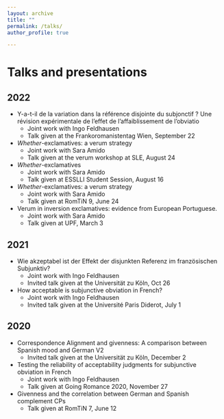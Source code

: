 ```yaml
---
layout: archive
title: ""
permalink: /talks/
author_profile: true

---
```


Talks and presentations
======

2022
----
- Y-a-t-il de la variation dans la référence disjointe du subjonctif ? Une révision expérimentale de l’effet de l’affaiblissement de l’obviatio
  - Joint work with Ingo Feldhausen
  - Talk given at the Frankoromanistentag Wien, September 22
- *Whether*-exclamatives: a verum strategy
  - Joint work with Sara Amido
  - Talk given at the verum workshop at SLE, August 24
- *Whether*-exclamatives
  - Joint work with Sara Amido
  - Talk given at ESSLLI Student Session, August 16
- *Whether*-exclamatives: a verum strategy
  - Joint work with Sara Amido
  - Talk given at RomTiN 9, June 24
- Verum in inversion exclamatives: evidence from European Portuguese.
  - Joint work with Sara Amido
  - Talk given at UPF, March 3

2021
----
- Wie akzeptabel ist der Effekt der disjunkten Referenz im französischen Subjunktiv?
  - Joint work with Ingo Feldhausen
  - Invited talk given at the Universität zu Köln, Oct 26
- How acceptable is subjunctive obviation in French?
  - Joint work with Ingo Feldhausen
  - Invited talk given at the Université Paris Diderot, July 1

2020
----
- Correspondence Alignment and givenness: A comparison between Spanish mood and German V2
  - Invited talk given at the Universität zu Köln, December 2
- Testing the reliability of acceptability judgments for subjunctive obviation in French
  - Joint work with Ingo Feldhausen
  - Talk given at Going Romance 2020, November 27
- Givenness and the correlation between German and Spanish complement CPs
  - Talk given at RomTiN 7, June 12
